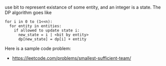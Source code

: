 use bit to represent existance of some entity, and an integer is a state. The DP algorithm goes like
```
for i in 0 to (1<<n):
  for entity in entities:
    if allowed to update state i:
      new_state = i | <bit by entity>
      dp[new_state] = dp[i] + entity

``` 

Here is a sample code problem:
* https://leetcode.com/problems/smallest-sufficient-team/

